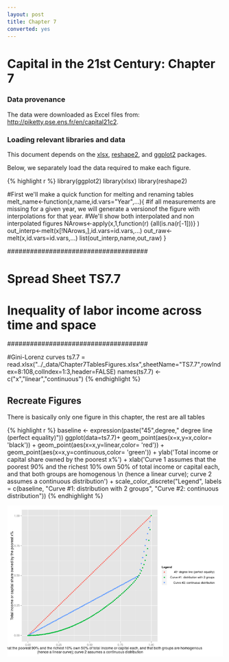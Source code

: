 ```yaml
---
layout: post
title: Chapter 7
converted: yes
---
```

Capital in the 21st Century: Chapter 7
========================================================
 
### Data provenance
 
The data were downloaded as Excel files from: http://piketty.pse.ens.fr/en/capital21c2. 
 
### Loading relevant libraries and data
 
This document depends on the [xlsx](http://cran.r-project.org/web/packages/xlsx/index.html), [reshape2](http://cran.r-project.org/web/packages/reshape2/index.html), and [ggplot2](http://cran.r-project.org/web/packages/ggplot2/index.html) packages.
 
Below, we separately load the data required to make each figure.
 
 
 
 

{% highlight r %}
library(ggplot2)
library(xlsx)
library(reshape2)
 
#First we'll make a quick function for melting and renaming tables
melt_name<-function(x,name,id.vars="Year",...){
  #if all measurements are missing for a given year, we will generate a versionof the figure with interpolations for that year.
  #We'll show both interpolated and non interpolated figures
  NArows<-apply(x,1,function(r) {all(is.na(r[-1]))} )
  out_interp<-melt(x[!NArows,],id.vars=id.vars,...)
  out_raw<-melt(x,id.vars=id.vars,...)
  list(out_interp,name,out_raw)
}
 
 
#####################################
 
# Spread Sheet TS7.7
 
# Inequality of labor income across time and space
 
#####################################
 
#Gini-Lorenz curves
ts7.7 = read.xlsx("../_data/Chapter7TablesFigures.xlsx",sheetName="TS7.7",rowIndex=8:108,colIndex=1:3,header=FALSE)
names(ts7.7) <- c("x","linear","continuous")
{% endhighlight %}
 
## Recreate Figures
 
There is basically only one figure in this chapter, the rest are all tables
 

{% highlight r %}
baseline <- expression(paste("45",degree," degree line (perfect equality)"))
ggplot(data=ts7.7)+
  geom_point(aes(x=x,y=x,color= 'black')) +
  geom_point(aes(x=x,y=linear,color= 'red')) +
  geom_point(aes(x=x,y=continuous,color= 'green')) +
  ylab('Total income or capital share owned by the poorest x%') +
  xlab('Curve 1 assumes that the poorest 90% and the richest 10% own 50% of total income or capital each, and that both groups are homogenous \n (hence a linear curve); curve 2 assumes a continuous distribution') + 
  scale_color_discrete("Legend", labels = c(baseline, "Curve #1: distribution with 2 groups", "Curve #2: continuous distribution"))
{% endhighlight %}

![plot of chunk unnamed-chunk-1](../figures/chapter7/unnamed-chunk-1-1.png) 
